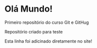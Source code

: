 # Olá Mundo!
 Primeiro repositório do curso Git e GitHug

Repositório criado para teste

Esta linha foi adicinado diretamente no site!
